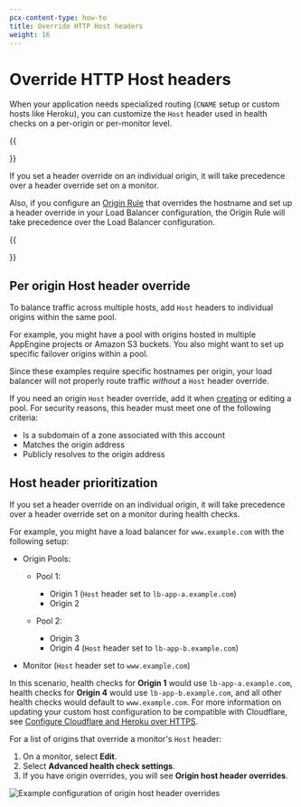 ```yaml
---
pcx-content-type: how-to
title: Override HTTP Host headers
weight: 16
---
```


# Override HTTP Host headers

When your application needs specialized routing (`CNAME` setup or custom hosts like Heroku), you can customize the `Host` header used in health checks on a per-origin or per-monitor level.

{{<Aside type="warning" header="Important">}}

If you set a header override on an individual origin, it will take precedence over a header override set on a monitor.

Also, if you configure an [Origin Rule](/rules/origin-rules/) that overrides the hostname and set up a header override in your Load Balancer configuration, the Origin Rule will take precedence over the Load Balancer configuration.

{{</Aside>}}

## Per origin Host header override

To balance traffic across multiple hosts, add `Host` headers to individual origins within the same pool.

For example, you might have a pool with origins hosted in multiple AppEngine projects or Amazon S3 buckets. You also might want to set up specific failover origins within a pool.

Since these examples require specific hostnames per origin, your load balancer will not properly route traffic _without_ a `Host` header override.

If you need an origin `Host` header override, add it when [creating](/load-balancing/how-to/create-pool/) or editing a pool. For security reasons, this header must meet one of the following criteria:

- Is a subdomain of a zone associated with this account
- Matches the origin address
- Publicly resolves to the origin address

## Host header prioritization

If you set a header override on an individual origin, it will take precedence over a header override set on a monitor during health checks.

For example, you might have a load balancer for `www.example.com` with the following setup:

- Origin Pools:

  - Pool 1:

    - Origin 1 (`Host` header set to `lb-app-a.example.com`)
    - Origin 2

  - Pool 2:

    - Origin 3
    - Origin 4 (`Host` header set to `lb-app-b.example.com`)

- Monitor (`Host` header set to `www.example.com`)

In this scenario, health checks for **Origin 1** would use `lb-app-a.example.com`, health checks for **Origin 4** would use `lb-app-b.example.com`, and all other health checks would default to `www.example.com`. For more information on updating your custom host configuration to be compatible with Cloudflare, see [Configure Cloudflare and Heroku over HTTPS](https://support.cloudflare.com/hc/articles/205893698).

For a list of origins that override a monitor's `Host` header:

1.  On a monitor, select **Edit**.
2.  Select **Advanced health check settings**.
3.  If you have origin overrides, you will see **Origin host header overrides**.

![Example configuration of origin host header overrides](/load-balancing/static/images/origin-host-header-override.png)
